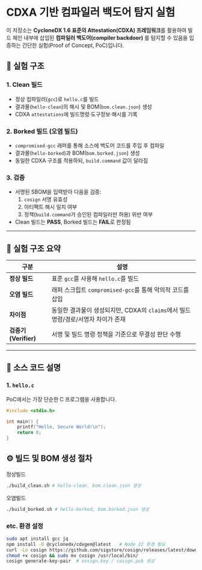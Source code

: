# CDXA 기반 컴파일러 백도어 탐지 실험

이 저장소는 **CycloneDX 1.6 표준의 Attestation(CDXA) 프레임워크**를 활용하여 빌드 체인 내부에 삽입된 **컴파일러 백도어(compiler backdoor)** 를 탐지할 수 있음을 입증하는 간단한 실험(Proof of Concept, PoC)입니다.

## 🧩 실험 구조

### 1. Clean 빌드
- 정상 컴파일러(`gcc`)로 `hello.c`를 빌드  
- 결과물(`hello-clean`)의 해시 및 BOM(`bom.clean.json`) 생성  
- CDXA `attestations`에 빌드명령·도구정보·해시를 기록

### 2. Borked 빌드 (오염 빌드)
- `compromised-gcc` 래퍼를 통해 소스에 백도어 코드를 주입 후 컴파일  
- 결과물(`hello-borked`)과 BOM(`bom.borked.json`) 생성  
- 동일한 CDXA 구조를 적용하되, `build.command` 값이 달라짐

### 3. 검증
- 서명된 SBOM을 입력받아 다음을 검증:
  1. `cosign` 서명 유효성  
  2. 아티팩트 해시 일치 여부  
  3. 정책(`build.command`가 승인된 컴파일러만 허용) 위반 여부  
- Clean 빌드는 **PASS**, Borked 빌드는 **FAIL**로 판정됨

---

## 🧩 실험 구조 요약

| 구분 | 설명 |
|------|------|
| **정상 빌드** | 표준 `gcc`를 사용해 `hello.c`를 빌드 |
| **오염 빌드** | 래퍼 스크립트 `compromised-gcc`를 통해 악의적 코드를 삽입 |
| **차이점** | 동일한 결과물이 생성되지만, CDXA의 `claims`에서 빌드 명령/경로/서명자 차이가 존재 |
| **검증기(Verifier)** | 서명 및 빌드 명령 정책을 기준으로 무결성 판단 수행 |

---

## 🧠 소스 코드 설명

### 1. `hello.c`
PoC에서는 가장 단순한 C 프로그램을 사용합니다.
```c
#include <stdio.h>

int main() {
    printf("Hello, Secure World!\n");
    return 0;
}
```

## ⚙️ 빌드 및 BOM 생성 절차
정상빌드
```bash
./build_clean.sh # hello-clean, bom.clean.json 생성
```

오염빌드
```bash
./build_borked.sh # hello-borked, bom.borked.json 생성
```

### etc. 환경 설정
```bash
sudo apt install gcc jq
npm install -D @cyclonedx/cdxgen@latest   # Node 22 환경 필요
curl -Lo cosign https://github.com/sigstore/cosign/releases/latest/download/cosign-linux-amd64
chmod +x cosign && sudo mv cosign /usr/local/bin/
cosign generate-key-pair  # cosign.key / cosign.pub 생성
